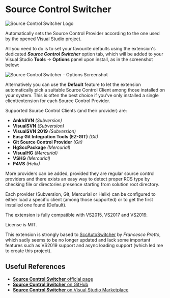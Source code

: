 # Source Control Switcher

![Source Control Switcher Logo](https://www.ryadel.com/wp-content/uploads/2019/10/Source-Control-Switcher-logo-368x200.png)

Automatically sets the Source Control Provider according to the one 
used by the opened Visual Studio project.

All you need to do is to set your favourite defaults using the 
extension's dedicated ***Source Control Switcher*** option tab, 
which will be added to your Visual Studio 
**Tools** -> **Options** panel upon install, as in the screenshot below:

![Source Control Switcher - Options Screenshot](https://www.ryadel.com/wp-content/uploads/2019/10/ss-01-1.png)

Alternatively you can use the **Default** feature to let the extension automatically pick 
a suitable Source Control Client among those installed on your system. 
This is often the best choice if you've only installed a single client/extension for each Source Control Provider.

Supported Source Control Clients (and their provider) are:

 * **AnkhSVN** *(Subversion)*
 * **VisualSVN** *(Subversion)*
 * **VisualSVN 2019** *(Subversion)*
 * **Easy Git Integration Tools (EZ-GIT)** *(Git)*
 * **Git Source Control Provider** *(Git)*
 * **HgSccPackage** *(Mercurial)*
 * **VisualHG** *(Mercurial)*
 * **VSHG** *(Mercurial)*
 * **P4VS** *(Helix)*

More providers can be added, provided they are regular source control providers 
and there exists an easy way to detect
proper RCS type by checking file or directories presence
starting from solution root directory.

Each provider (Subversion, Git, Mercurial or Helix) can be configured to either load a specific client 
(among those supported) or to get the first installed one found (Default).

The extension is fully compatible with VS2015, VS2017 and VS2019.

License is MIT.

This extension is strongly based to [SccAutoSwitcher](https://github.com/ceztko/SccAutoSwitcher) by *Francesco Pretto*, 
which sadly seems to be no longer updated 
and lack some important features such as VS2019 support and async loading support
(which led me to create this project).

## Useful References
 * [**Source Control Switcher** official page](https://www.ryadel.com/en/portfolio/source-control-switcher/)
 * [**Source Control Switcher** on GitHub](https://github.com/Darkseal/SourceControlSwitcher/)
 * [**Source Control Switcher** on Visual Studio Marketplace](https://marketplace.visualstudio.com/items?itemName=Ryadel.SourceControlSwitcher)

